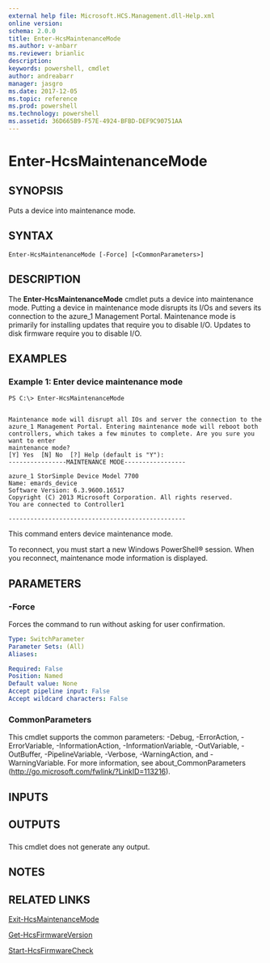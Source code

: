 ```yaml
---
external help file: Microsoft.HCS.Management.dll-Help.xml
online version: 
schema: 2.0.0
title: Enter-HcsMaintenanceMode
ms.author: v-anbarr
ms.reviewer: brianlic
description: 
keywords: powershell, cmdlet
author: andreabarr
manager: jasgro
ms.date: 2017-12-05
ms.topic: reference
ms.prod: powershell
ms.technology: powershell
ms.assetid: 36D665B9-F57E-4924-BFBD-DEF9C90751AA
---
```


# Enter-HcsMaintenanceMode

## SYNOPSIS
Puts a device into maintenance mode.

## SYNTAX

```
Enter-HcsMaintenanceMode [-Force] [<CommonParameters>]
```

## DESCRIPTION
The **Enter-HcsMaintenanceMode** cmdlet puts a device into maintenance mode.
Putting a device in maintenance mode disrupts its I/Os and severs its connection to the azure_1 Management Portal.
Maintenance mode is primarily for installing updates that require you to disable I/O.
Updates to disk firmware require you to disable I/O.

## EXAMPLES

### Example 1: Enter device maintenance mode
```
PS C:\> Enter-HcsMaintenanceMode


Maintenance mode will disrupt all IOs and server the connection to the 
azure_1 Management Portal. Entering maintenance mode will reboot both 
controllers, which takes a few minutes to complete. Are you sure you want to enter 
maintenance mode? 
[Y] Yes  [N] No  [?] Help (default is "Y"):
----------------MAINTENANCE MODE-----------------

azure_1 StorSimple Device Model 7700
Name: emards_device
Software Version: 6.3.9600.16517
Copyright (C) 2013 Microsoft Corporation. All rights reserved. 
You are connected to Controller1

-------------------------------------------------
```

This command enters device maintenance mode.

To reconnect, you must start a new Windows PowerShell® session.
When you reconnect, maintenance mode information is displayed.

## PARAMETERS

### -Force
Forces the command to run without asking for user confirmation.

```yaml
Type: SwitchParameter
Parameter Sets: (All)
Aliases: 

Required: False
Position: Named
Default value: None
Accept pipeline input: False
Accept wildcard characters: False
```

### CommonParameters
This cmdlet supports the common parameters: -Debug, -ErrorAction, -ErrorVariable, -InformationAction, -InformationVariable, -OutVariable, -OutBuffer, -PipelineVariable, -Verbose, -WarningAction, and -WarningVariable. For more information, see about_CommonParameters (http://go.microsoft.com/fwlink/?LinkID=113216).

## INPUTS

## OUTPUTS

###  
This cmdlet does not generate any output.

## NOTES

## RELATED LINKS

[Exit-HcsMaintenanceMode](./Exit-HcsMaintenanceMode.md)

[Get-HcsFirmwareVersion](./Get-HcsFirmwareVersion.md)

[Start-HcsFirmwareCheck](./Start-HcsFirmwareCheck.md)


